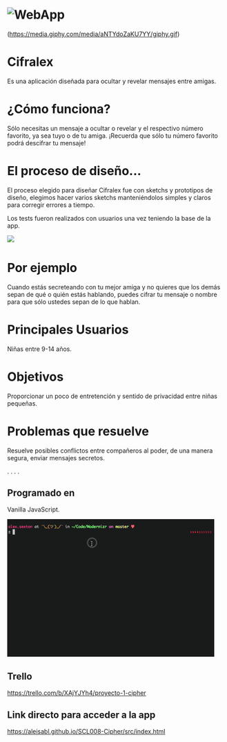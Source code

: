 # ![WebApp](https://images.unsplash.com/photo-1500995617113-cf789362a3e1?ixlib=rb-1.2.1&ixid=eyJhcHBfaWQiOjEyMDd9&auto=format&fit=crop&w=750&q=80)
(https://media.giphy.com/media/aNTYdoZaKU7YY/giphy.gif)

  # Cifralex
  Es una aplicación diseñada para ocultar y revelar mensajes entre amigas.


  # ¿Cómo funciona?
  Sólo necesitas un mensaje a ocultar o revelar y el respectivo número favorito, ya sea tuyo o de tu amiga. ¡Recuerda que sólo tu número favorito podrá descifrar tu mensaje!
  
  # El proceso de diseño...
  El proceso elegido para diseñar Cifralex fue con sketchs y prototipos de diseño, elegimos hacer varios sketchs manteniéndolos simples y claros para corregir errores a tiempo.

  Los tests fueron realizados con usuarios una vez teniendo la base de la app.

  ![](giphy(1).gif)

  # Por ejemplo
  Cuando estás secreteando con tu mejor amiga y no quieres que los demás sepan de qué o quién estás hablando, puedes cifrar tu mensaje o nombre para que sólo ustedes sepan de lo que hablan.

  # Principales Usuarios
  Niñas entre 9-14 años.

  # Objetivos
  Proporcionar un poco de entretención y sentido de privacidad entre niñas pequeñas.

  # Problemas que resuelve
  Resuelve posibles conflictos entre compañeros al poder, de una manera segura, enviar mensajes secretos. 
  
  .
  .
  .
  .
  
## Programado en
   Vanilla JavaScript.

![](giphy.gif)

## Trello
https://trello.com/b/XAjYJYh4/proyecto-1-cipher

## Link directo para acceder a la app
  https://aleisabl.github.io/SCL008-Cipher/src/index.html
